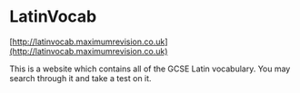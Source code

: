 # LatinVocab
[http://latinvocab.maximumrevision.co.uk](http://latinvocab.maximumrevision.co.uk)

This is a website which contains all of the GCSE Latin vocabulary. You may search through it and take a test on it.
